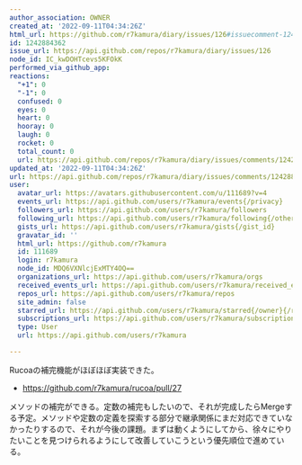 ```yaml
---
author_association: OWNER
created_at: '2022-09-11T04:34:26Z'
html_url: https://github.com/r7kamura/diary/issues/126#issuecomment-1242884362
id: 1242884362
issue_url: https://api.github.com/repos/r7kamura/diary/issues/126
node_id: IC_kwDOHTcevs5KFOkK
performed_via_github_app: 
reactions:
  "+1": 0
  "-1": 0
  confused: 0
  eyes: 0
  heart: 0
  hooray: 0
  laugh: 0
  rocket: 0
  total_count: 0
  url: https://api.github.com/repos/r7kamura/diary/issues/comments/1242884362/reactions
updated_at: '2022-09-11T04:34:26Z'
url: https://api.github.com/repos/r7kamura/diary/issues/comments/1242884362
user:
  avatar_url: https://avatars.githubusercontent.com/u/111689?v=4
  events_url: https://api.github.com/users/r7kamura/events{/privacy}
  followers_url: https://api.github.com/users/r7kamura/followers
  following_url: https://api.github.com/users/r7kamura/following{/other_user}
  gists_url: https://api.github.com/users/r7kamura/gists{/gist_id}
  gravatar_id: ''
  html_url: https://github.com/r7kamura
  id: 111689
  login: r7kamura
  node_id: MDQ6VXNlcjExMTY4OQ==
  organizations_url: https://api.github.com/users/r7kamura/orgs
  received_events_url: https://api.github.com/users/r7kamura/received_events
  repos_url: https://api.github.com/users/r7kamura/repos
  site_admin: false
  starred_url: https://api.github.com/users/r7kamura/starred{/owner}{/repo}
  subscriptions_url: https://api.github.com/users/r7kamura/subscriptions
  type: User
  url: https://api.github.com/users/r7kamura

---
```

Rucoaの補完機能がほぼほぼ実装できた。

- https://github.com/r7kamura/rucoa/pull/27

メソッドの補完ができる。定数の補完もしたいので、それが完成したらMergeする予定。メソッドや定数の定義を探索する部分で継承関係にまだ対応できていなかったりするので、それが今後の課題。まずは動くようにしてから、徐々にやりたいことを見つけられるようにして改善していこうという優先順位で進めている。